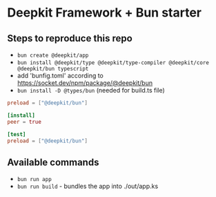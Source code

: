 # Deepkit Framework + Bun starter

## Steps to reproduce this repo

- `bun create @deepkit/app`
- `bun install @deepkit/type @deepkit/type-compiler @deepkit/core @deepkit/bun typescript`
- add 'bunfig.toml' according to https://socket.dev/npm/package/@deepkit/bun
- `bun install -D @types/bun` (needed for build.ts file)

```toml
preload = ["@deepkit/bun"]

[install]
peer = true

[test]
preload = ["@deepkit/bun"]
```

## Available commands

- `bun run app`
- `bun run build` - bundles the app into ./out/app.ks
